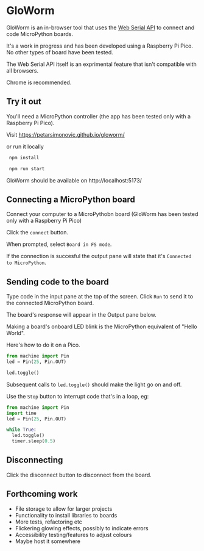 # GloWorm

GloWorm is an in-browser tool that uses the [Web Serial API](https://developer.mozilla.org/en-US/docs/Web/API/Web_Serial_API) to connect and code MicroPython boards.

It's a work in progress and has been developed using a Raspberry Pi Pico. No other types of board have been tested.

The Web Serial API itself is an exprimental feature that isn't compatible with all browsers.

Chrome is recommended.

## Try it out

You'll need a MicroPython controller (the app has been tested only with a Raspberry Pi Pico).

Visit https://petarsimonovic.github.io/gloworm/

or run it locally

```bash
 npm install

 npm run start
```

GloWorm should be available on http://localhost:5173/

## Connecting a MicroPython board

Connect your computer to a MicroPythobn board (GloWorm has been tested only with a Raspberry Pi Pico)

Click the `connect` button.

When prompted, select `Board in FS mode`.

If the connection is succesful the output pane will state that it's `Connected to MicroPython`.

## Sending code to the board

Type code in the input pane at the top of the screen. Click `Run` to send it to the connected MicroPython board.

The board's response will appear in the Output pane below.

Making a board's onboard LED blink is the MicroPython equivalent of "Hello World".

Here's how to do it on a Pico.

```python
from machine import Pin
led = Pin(25, Pin.OUT)

led.toggle()
```

Subsequent calls to `led.toggle()` should make the light go on and off.

Use the `Stop` button to interrupt code that's in a loop, eg:

```python
from machine import Pin
import time 
led = Pin(25, Pin.OUT)

while True:
  led.toggle()
  timer.sleep(0.5)
```

## Disconnecting

Click the disconnect button to disconnect from the board.

## Forthcoming work
- File storage to allow for larger projects
- Functionality to install libraries to boards
- More tests, refactoring etc
- Flickering glowing effects, possibly to indicate errors
- Accessibility testing/features to adjust colours
- Maybe host it somewhere
